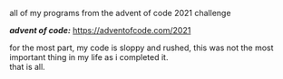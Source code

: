 all of my programs from the advent of code 2021 challenge

<b><i>advent of code:</i></b> https://adventofcode.com/2021

for the most part, my code is sloppy and rushed, this was not the most important thing in my life as i completed it.<br>
that is all.

